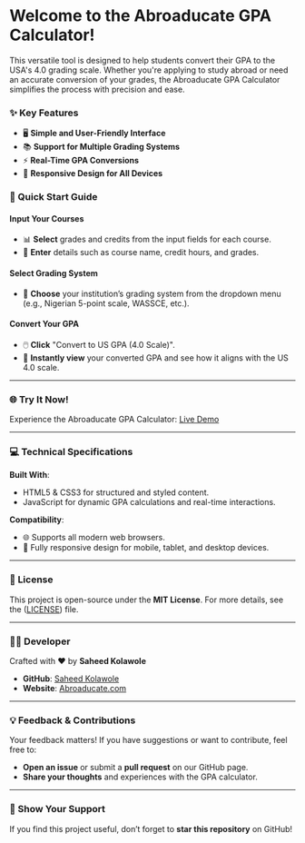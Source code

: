 # Welcome to the Abroaducate GPA Calculator!
This versatile tool is designed to help students convert their GPA to the USA's 4.0 grading scale. Whether you're applying to study abroad or need an accurate conversion of your grades, the Abroaducate GPA Calculator simplifies the process with precision and ease.

### ✨ Key Features
- 🖥️ **Simple and User-Friendly Interface**
- 📚 **Support for Multiple Grading Systems**
- ⚡ **Real-Time GPA Conversions**
- 📱 **Responsive Design for All Devices**

### 🚀 Quick Start Guide
#### **Input Your Courses**
- 📊 **Select** grades and credits from the input fields for each course.
- 🔢 **Enter** details such as course name, credit hours, and grades.

#### **Select Grading System**
- 🏫 **Choose** your institution’s grading system from the dropdown menu (e.g., Nigerian 5-point scale, WASSCE, etc.).

#### **Convert Your GPA**
- 🖱️ **Click** "Convert to US GPA (4.0 Scale)".
- 🎉 **Instantly view** your converted GPA and see how it aligns with the US 4.0 scale.

---

### 🌐 Try It Now!
Experience the Abroaducate GPA Calculator: [Live Demo](https://gpa.abroaducate.com)

---

### 💻 Technical Specifications
**Built With**:
- HTML5 & CSS3 for structured and styled content.
- JavaScript for dynamic GPA calculations and real-time interactions.

**Compatibility**:
- 🌐 Supports all modern web browsers.
- 📱 Fully responsive design for mobile, tablet, and desktop devices.

---

### 📜 License
This project is open-source under the **MIT License**. For more details, see the ([LICENSE](https://github.com/temabef/abroaducate-gpa-calculator/blob/main/LICENSE)) file.

---

### 👨‍💻 Developer
Crafted with ❤️ by **Saheed Kolawole**

- **GitHub**: [Saheed Kolawole](https://github.com/temabef)
- **Website**: [Abroaducate.com](https://www.abroaducate.com)

---

### 💡 Feedback & Contributions
Your feedback matters! If you have suggestions or want to contribute, feel free to:
- **Open an issue** or submit a **pull request** on our GitHub page.
- **Share your thoughts** and experiences with the GPA calculator.

---

### 🌟 Show Your Support
If you find this project useful, don’t forget to **star this repository** on GitHub!
